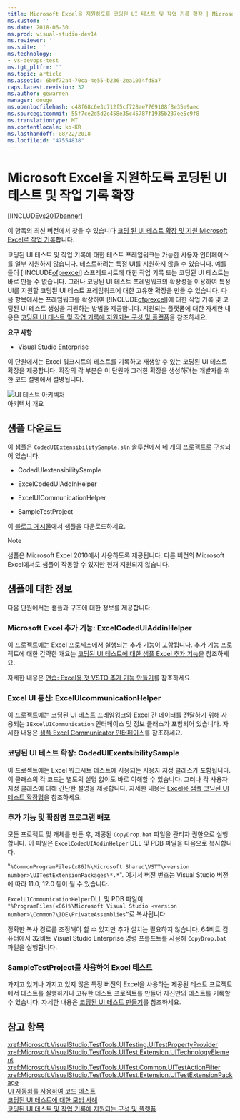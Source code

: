 ```yaml
---
title: Microsoft Excel을 지원하도록 코딩된 UI 테스트 및 작업 기록 확장 | Microsoft Docs
ms.custom: ''
ms.date: 2018-06-30
ms.prod: visual-studio-dev14
ms.reviewer: ''
ms.suite: ''
ms.technology:
- vs-devops-test
ms.tgt_pltfrm: ''
ms.topic: article
ms.assetid: 6b0f72a4-70ca-4e55-b236-2ea1034fd8a7
caps.latest.revision: 32
ms.author: gewarren
manager: douge
ms.openlocfilehash: c48f68c6e3c712f5cf728ae7769108f8e35e9aec
ms.sourcegitcommit: 55f7ce2d5d2e458e35c45787f1935b237ee5c9f8
ms.translationtype: MT
ms.contentlocale: ko-KR
ms.lasthandoff: 08/22/2018
ms.locfileid: "47554838"
---
```

# <a name="extending-coded-ui-tests-and-action-recordings-to-support-microsoft-excel"></a>Microsoft Excel을 지원하도록 코딩된 UI 테스트 및 작업 기록 확장
[!INCLUDE[vs2017banner](../includes/vs2017banner.md)]

이 항목의 최신 버전에서 찾을 수 있습니다 [코딩 된 UI 테스트 확장 및 지원 Microsoft Excel로 작업 기록](https://docs.microsoft.com/visualstudio/test/extending-coded-ui-tests-and-action-recordings-to-support-microsoft-excel)합니다.  
  
코딩된 UI 테스트 및 작업 기록에 대한 테스트 프레임워크는 가능한 사용자 인터페이스를 일부 지원하지 않습니다. 테스트하려는 특정 UI를 지원하지 않을 수 있습니다. 예를 들어 [!INCLUDE[ofprexcel](../includes/ofprexcel-md.md)] 스프레드시트에 대한 작업 기록 또는 코딩된 UI 테스트는 바로 만들 수 없습니다. 그러나 코딩된 UI 테스트 프레임워크의 확장성을 이용하여 특정 UI를 지원할 코딩된 UI 테스트 프레임워크에 대한 고유한 확장을 만들 수 있습니다. 다음 항목에서는 프레임워크를 확장하여 [!INCLUDE[ofprexcel](../includes/ofprexcel-md.md)]에 대한 작업 기록 및 코딩된 UI 테스트 생성을 지원하는 방법을 제공합니다. 지원되는 플랫폼에 대한 자세한 내용은 [코딩된 UI 테스트 및 작업 기록에 지원되는 구성 및 플랫폼](../test/supported-configurations-and-platforms-for-coded-ui-tests-and-action-recordings.md)을 참조하세요.  
  
 **요구 사항**  
  
-   Visual Studio Enterprise  
  
 이 단원에서는 Excel 워크시트의 테스트를 기록하고 재생할 수 있는 코딩된 UI 테스트 확장을 제공합니다. 확장의 각 부분은 이 단원과 그러한 확장을 생성하려는 개발자를 위한 코드 설명에서 설명됩니다.  
  
 ![UI 테스트 아키텍처](../test/media/ui-testarch.png "UI_TestArch")  
아키텍처 개요  
  
## <a name="download-the-sample"></a>샘플 다운로드  
 이 샘플은 `CodedUIExtensibilitySample.sln` 솔루션에서 네 개의 프로젝트로 구성되어 있습니다.  
  
-   CodedUIextensibilitySample  
  
-   ExcelCodedUIAddInHelper  
  
-   ExcelUICommunicationHelper  
  
-   SampleTestProject  
  
 이 [블로그 게시물](http://go.microsoft.com/fwlink/?LinkID=185592)에서 샘플을 다운로드하세요.  
  
> [!NOTE]
>  샘플은 Microsoft Excel 2010에서 사용하도록 제공됩니다. 다른 버전의 Microsoft Excel에서도 샘플이 작동할 수 있지만 현재 지원되지 않습니다.  
  
## <a name="details-about-the-sample"></a>샘플에 대한 정보  
 다음 단원에서는 샘플과 구조에 대한 정보를 제공합니다.  
  
### <a name="microsoft-excel-add-in-excelcodeduiaddinhelper"></a>Microsoft Excel 추가 기능: ExcelCodedUIAddinHelper  
 이 프로젝트에는 Excel 프로세스에서 실행되는 추가 기능이 포함됩니다. 추가 기능 프로젝트에 대한 간략한 개요는 [코딩된 UI 테스트에 대한 샘플 Excel 추가 기능](../test/sample-excel-add-in-for-coded-ui-testing.md)을 참조하세요.  
  
 자세한 내용은 [연습: Excel용 첫 VSTO 추가 기능 만들기](http://msdn.microsoft.com/library/a855e2be-3ecf-4112-a7f5-ec0f7fad3b5f)를 참조하세요.  
  
### <a name="excel-ui-communication-exceluicommunicationhelper"></a>Excel UI 통신: ExcelUIcommunicationHelper  
 이 프로젝트에는 코딩된 UI 테스트 프레임워크와 Excel 간 데이터를 전달하기 위해 사용되는 `IExcelUICommunication` 인터페이스 및 정보 클래스가 포함되어 있습니다. 자세한 내용은 [샘플 Excel Communicator 인터페이스](../test/sample-excel-communicator-interface.md)를 참조하세요.  
  
### <a name="coded-ui-test-extension-codeduiexentsibilitysample"></a>코딩된 UI 테스트 확장: CodedUIExentsibilitySample  
 이 프로젝트에는 Excel 워크시트 테스트에 사용되는 사용자 지정 클래스가 포함됩니다. 이 클래스의 각 코드는 별도의 설명 없이도 바로 이해할 수 있습니다. 그러나 각 사용자 지정 클래스에 대해 간단한 설명을 제공합니다. 자세한 내용은 [Excel용 샘플 코딩된 UI 테스트 확장명](../test/sample-coded-ui-test-extension-for-excel.md)을 참조하세요.  
  
### <a name="deploying-your-add-in-and-extension"></a>추가 기능 및 확장명 프로그램 배포  
 모든 프로젝트 및 개체를 만든 후, 제공된 `CopyDrop.bat` 파일을 관리자 권한으로 실행합니다. 이 파일은 `ExcelCodedUIAddinHelper` DLL 및 PDB 파일을 다음으로 복사합니다.  
  
 "`%CommonProgramFiles(x86)%\Microsoft Shared\VSTT\<version number>\UITestExtensionPackages\*.*`". 여기서 버전 번호는 Visual Studio 버전에 따라 11.0, 12.0 등이 될 수 있습니다.  
  
 `ExcelUICommunicationHelper`DLL 및 PDB 파일이 `"%ProgramFiles(x86)%\Microsoft Visual Studio <version number>\Common7\IDE\PrivateAssemblies”`로 복사됩니다.  
  
 정확한 복사 경로를 조정해야 할 수 있지만 추가 설치는 필요하지 않습니다. 64비트 컴퓨터에서 32비트 Visual Studio Enterprise 명령 프롬프트를 사용해 `CopyDrop.bat` 파일을 실행합니다.  
  
### <a name="testing-excel-with-the-sampletestproject"></a>SampleTestProject를 사용하여 Excel 테스트  
 가지고 있거나 가지고 있지 않은 특정 버전의 Excel을 사용하는 제공된 테스트 프로젝트에서 테스트를 실행하거나 고유한 테스트 프로젝트를 만들어 자신만의 테스트를 기록할 수 있습니다. 자세한 내용은 [코딩된 UI 테스트 만들기](../test/use-ui-automation-to-test-your-code.md#VerifyingCodeUsingCUITCreate)를 참조하세요.  
  
## <a name="see-also"></a>참고 항목  
 <xref:Microsoft.VisualStudio.TestTools.UITesting.UITestPropertyProvider>   
 <xref:Microsoft.VisualStudio.TestTools.UITest.Extension.UITechnologyElement>   
 <xref:Microsoft.VisualStudio.TestTools.UITest.Common.UITestActionFilter>   
 <xref:Microsoft.VisualStudio.TestTools.UITest.Extension.UITestExtensionPackage>   
 [UI 자동화를 사용하여 코드 테스트](../test/use-ui-automation-to-test-your-code.md)   
 [코딩된 UI 테스트에 대한 모범 사례](../test/best-practices-for-coded-ui-tests.md)   
 [코딩된 UI 테스트 및 작업 기록에 지원되는 구성 및 플랫폼](../test/supported-configurations-and-platforms-for-coded-ui-tests-and-action-recordings.md)




